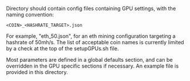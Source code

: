 Directory should contain config files containing GPU settings, with the naming 
convention:

```
<COIN>_<HASHRATE_TARGET>.json
```

For example, "eth_50.json", for an eth mining configuration targeting a 
hashrate of 50mh/s.  The list of acceptable coin names is currently limited by
a check at the top of the setupGPUs.sh file.

Most parameters are defined in a global defaults section, and can be overridden
in the GPU specific sections if necessary.  An example file is provided in this
directory.


